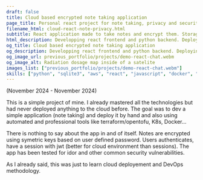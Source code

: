 ```yaml
---
draft: false 
title: Cloud based encrypted note taking application
page_title: Personal react project for note taking, privacy and security
filename_html: cloud-react-note-privacy.html
subtitle: React application made to take notes and encrypt them. Storage on server with flask backend and sql database. Application is open soucre on my github <a href="https://github.com/paulclrt/ReactNote">paulclrt/ReactNote</a> Deploying into cloud (for fun) with docker, k8s, aws argoCD.
html_description: Developping react frontend and python backend. Deploying into cloud (for fun) with docker, k8s, aws argoCD.
og_title: Cloud based encrypted note taking application
og_description: Developping react frontend and python backend. Deploying into cloud (for fun) with docker, k8s, aws argoCD.
og_image_url: previous_portfolio/projects/demo-react-chat.webm
og_image_alt: Radiation dosage map inside of a satelite
images_list: ["previous_portfolio/projects/demo-react-chat.webm"]
skills: ["python", "sqlite3", "aws", "react", "javascript", "docker", "k8s", "opentofu", "bootstrap", "flask"]
---
```




(November 2024 - November 2024)


This is a simple project of mine. I already mastered all the technologies but had never deployed anything to the cloud before.
The goal was to dev a simple application (note taking) and deploy it by hand and also using automated and professional tools like terraform/opentofu, K8s, Docker...

There is nothing to say about the app in and of itself. Notes are encrypted using symetric keys based on user defined password.
Users authenticates, have a session with jwt (better for cloud environment than sessions). The app has been tested for idor and other common security vulnerabilities.

As I already said, this was just to learn cloud deployement and DevOps methodology.
